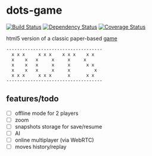 # dots-game

[![Build Status](https://api.travis-ci.org/oleksmarkh/dots-game.svg)](https://travis-ci.org/oleksmarkh/dots-game)
[![Dependency Status](https://david-dm.org/oleksmarkh/dots-game.svg?style=flat)](https://david-dm.org/oleksmarkh/dots-game)
[![Coverage Status](https://coveralls.io/repos/oleksmarkh/dots-game/badge.svg)](https://coveralls.io/r/oleksmarkh/dots-game)

html5 version of a classic paper-based [game](https://en.wikipedia.org/wiki/Dots_(game))

```
------------------------------------
  x x x     x x x    x x x    x x
  x    x   x     x     x     x
  x    x   x     x     x      x x
  x    x   x     x     x         x
  x x x     x x x      x      x x
------------------------------------
```


## features/todo

- [ ] offline mode for 2 players
- [ ] zoom
- [ ] snapshots storage for save/resume
- [ ] AI
- [ ] online multiplayer (via WebRTC)
- [ ] moves history/replay
